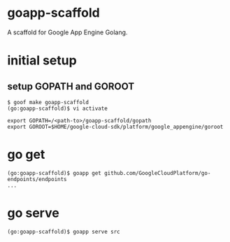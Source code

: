 # goapp-scaffold
A scaffold for Google App Engine Golang.

# initial setup

## setup GOPATH and GOROOT

    $ goof make goapp-scaffold
    (go:goapp-scaffold)$ vi activate

    export GOPATH=/<path-to>/goapp-scaffold/gopath
    export GOROOT=$HOME/google-cloud-sdk/platform/google_appengine/goroot

# go get

    (go:goapp-scaffold)$ goapp get github.com/GoogleCloudPlatform/go-endpoints/endpoints
    ...

# go serve

    (go:goapp-scaffold)$ goapp serve src
